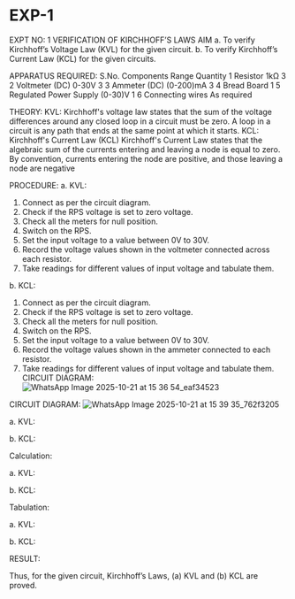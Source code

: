 # EXP-1
EXPT NO: 1	VERIFICATION OF KIRCHHOFF’S LAWS
AIM
a.   To verify Kirchhoff’s Voltage Law (KVL) for the given circuit. 
b.   To verify Kirchhoff’s Current Law (KCL) for the given circuits.

APPARATUS REQUIRED:
S.No.	Components	Range	Quantity
1	Resistor	1kΩ	3
2	Voltmeter (DC)	0-30V	3
3	Ammeter (DC)	(0-200)mA	3
4	Bread Board		1
5	Regulated Power Supply	(0-30)V	1
6	Connecting wires		As required

THEORY:
KVL: Kirchhoff's voltage law states that the sum of the voltage differences around any closed loop in a circuit must be zero. A loop in a circuit is any path that ends at the same point at which it starts.
KCL:
Kirchhoff's Current Law (KCL) Kirchhoff's Current Law states that the algebraic sum of the currents entering and leaving a node is equal to zero. By convention, currents entering the node are positive, and those leaving a node are negative


PROCEDURE:
a.   KVL:
1.   Connect as per the circuit diagram.
2.   Check if the RPS voltage is set to zero voltage.
3.   Check all the meters for null position.
4.   Switch on the RPS.
5.   Set the input voltage to a value between 0V to 30V.
6.   Record the voltage values shown in the voltmeter connected across each resistor.
7.   Take readings for different values of input voltage and tabulate them.


b.  KCL:
1.   Connect as per the circuit diagram.
2.   Check if the RPS voltage is set to zero voltage.
3.   Check all the meters for null position.
4.   Switch on the RPS.
5.   Set the input voltage to a value between 0V to 30V.
6.   Record the voltage values shown in the ammeter connected to each resistor.
7.   Take readings for different values of input voltage and tabulate them. 
CIRCUIT DIAGRAM:
![WhatsApp Image 2025-10-21 at 15 36 54_eaf34523](https://github.com/user-attachments/assets/d3a20f09-c271-4153-bf68-2e25cb0b5b91)

CIRCUIT DIAGRAM:
![WhatsApp Image 2025-10-21 at 15 39 35_762f3205](https://github.com/user-attachments/assets/ed743acc-20fe-4fe2-aff5-7f57f909bd77)


a.   KVL:
 


b.  KCL:
 

Calculation:

a.   KVL:
 


b.  KCL:




Tabulation:

a.   KVL:
 


b.  KCL:



RESULT:

Thus, for the given circuit, Kirchhoff’s Laws, (a) KVL and (b) KCL are proved.

